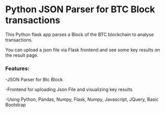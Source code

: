
# Python JSON Parser for BTC Block transactions
This Python flask app parses a Block of the BTC blockchain to analyse transactions.

You can upload a json file via Flask frontend and see some key results on the result page.

### Features:

-JSON Parser for Btc Block

-Frontend for uploading Json File and visualizing key results

-Using Python, Pandas, Numpy, Flask, Numpy, Javascript, JQuery, Basic Bootstrap

